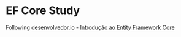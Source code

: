 # EF Core Study

Following [desenvolvedor.io][link-dev-io] - [Introdução ao Entity Framework Core][link-ef-course]

<!-- Links -->
[link-dev-io]:<https://desenvolvedor.io/inicio> "Site desenvolvedor.io"
[link-ef-course]:<https://desenvolvedor.io/curso-online-introducao-entity-framework-core> "See course info"
